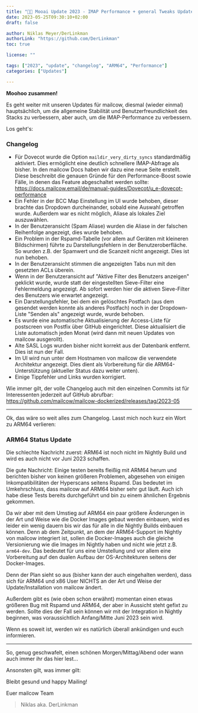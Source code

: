 ```yaml
---
title: "🌷🐄 Mooai Update 2023 - IMAP Performance + general Tweaks Update"
date: 2023-05-25T09:30:10+02:00
draft: false

author: Niklas Meyer/DerLinkman
authorLink: "https://github.com/DerLinkman"
toc: true

license: ""

tags: ["2023", "update", "changelog", "ARM64", "Performance"]
categories: ["Updates"]

---
```


**Moohoo zusammen!**

Es geht weiter mit unseren Updates für mailcow, diesmal (wieder einmal) hauptsächlich, um die allgemeine Stabilität und Benutzerfreundlichkeit des Stacks zu verbessern, aber auch, um die IMAP-Performance zu verbessern.

Los geht's:

### Changelog

- Für Dovecot wurde die Option `maildir_very_dirty_syncs` standardmäßig aktiviert. Dies ermöglicht eine deutlich schnellere IMAP-Abfrage als bisher. In den mailcow Docs haben wir dazu eine neue Seite erstellt. Diese beschreibt die genauen Gründe für den Performance-Boost sowie Fälle, in denen das Feature abgeschaltet werden sollte: https://docs.mailcow.email/de/manual-guides/Dovecot/u_e-dovecot-performance
- Ein Fehler in der BCC Map Einstellung im UI wurde behoben, dieser brachte das Dropdown durcheinander, sobald eine Auswahl getroffen wurde. Außerdem war es nicht möglich, Aliase als lokales Ziel auszuwählen.
- In der Benutzeransicht (Spam Aliase) wurden die Aliase in der falschen Reihenfolge angezeigt, dies wurde behoben.
- Ein Problem in der Rspamd-Tabelle (vor allem auf Geräten mit kleineren Bildschirmen) führte zu Darstellungsfehlern in der Benutzeroberfläche. So wurden z.B. der Spamwert und die Scanzeit nicht angezeigt. Dies ist nun behoben.
- In der Benutzeransicht stimmen die angezeigten Tabs nun mit den gesetzten ACLs überein.
- Wenn in der Benutzeransicht auf "Aktive Filter des Benutzers anzeigen" geklickt wurde, wurde statt der eingestellten Sieve-Filter eine Fehlermeldung angezeigt. Ab sofort werden hier die aktiven Sieve-Filter des Benutzers wie erwartet angezeigt.
- Ein Darstellungsfehler, bei dem ein gelöschtes Postfach (aus dem gesendet werden konnte als anderes Postfach) noch in der Dropdown-Liste "Senden als" angezeigt wurde, wurde behoben.
- Es wurde eine automatische Aktualisierung der Access-Liste für postscreen von Postfix über GitHub eingerichtet. Diese aktualisiert die Liste automatisch jeden Monat (wird dann mit neuen Updates von mailcow ausgerollt).
- Alte SASL Logs wurden bisher nicht korrekt aus der Datenbank entfernt. Dies ist nun der Fall.
- Im UI wird nun unter dem Hostnamen von mailcow die verwendete Architektur angezeigt. Dies dient als Vorbereitung für die ARM64-Unterstützung (aktueller Status dazu weiter unten).
- Einige Tippfehler und Links wurden korrigiert.

Wie immer gilt, der volle Changelog auch mit den einzelnen Commits ist für Interessenten jederzeit auf GitHub abrufbar:
https://github.com/mailcow/mailcow-dockerized/releases/tag/2023-05

---

Ok, das wäre so weit alles zum Changelog. Lasst mich noch kurz ein Wort zu ARM64 verlieren:

### ARM64 Status Update

Die schlechte Nachricht zuerst: ARM64 ist noch nicht im Nightly Build und wird es auch nicht vor Juni 2023 schaffen.

Die gute Nachricht: Einige testen bereits fleißig mit ARM64 herum und berichten bisher von keinen größeren Problemen, abgesehen von einigen Inkompatibilitäten der Hyperscans seitens Rspamd. Das bedeutet im Umkehrschluss, dass mailcow auf ARM64 bisher sehr gut läuft. Auch ich habe diese Tests bereits durchgeführt und bin zu einem ähnlichen Ergebnis gekommen.

Da wir aber mit dem Umstieg auf ARM64 ein paar größere Änderungen in der Art und Weise wie die Docker Images gebaut werden einbauen, wird es leider ein wenig dauern bis wir das für alle in die Nightly Builds einbauen können. Denn ab dem Zeitpunkt, an dem der ARM64-Support im Nightly von mailcow integriert ist, sollen die Docker-Images auch die gleiche Versionierung wie die Images im Nightly haben und nicht wie jetzt z.B. `arm64-dev`. Das bedeutet für uns eine Umstellung und vor allem eine Vorbereitung auf den dualen Aufbau der OS-Architekturen seitens der Docker-Images.

Denn der Plan sieht so aus (bisher kann der auch eingehalten werden), dass sich für ARM64 und x86 User NICHTS an der Art und Weise der Update/Installation von mailcow ändert.

Außerdem gibt es (wie oben schon erwähnt) momentan einen etwas größeren Bug mit Rspamd und ARM64, der aber in Aussicht steht gefixt zu werden. Sollte dies der Fall sein können wir mit der Integration in Nightly beginnen, was voraussichtlich Anfang/Mitte Juni 2023 sein wird.

Wenn es soweit ist, werden wir es natürlich überall ankündigen und euch informieren.

---

So, genug geschwafelt, einen schönen Morgen/Mittag/Abend oder wann auch immer ihr das hier lest...

Ansonsten gilt, was immer gilt:

Bleibt gesund und happy Mailing!

Euer mailcow Team
> Niklas aka. DerLinkman